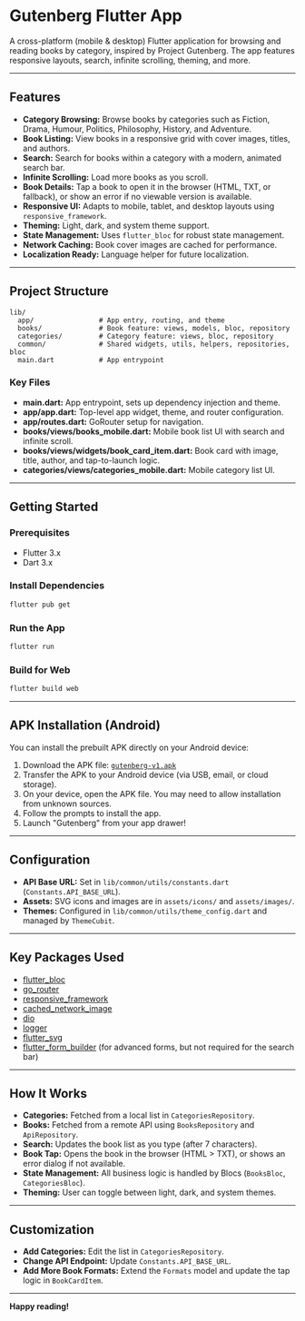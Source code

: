 # Gutenberg Flutter App

A cross-platform (mobile & desktop) Flutter application for browsing and reading books by category, inspired by Project Gutenberg. The app features responsive layouts, search, infinite scrolling, theming, and more.

---

## Features

- **Category Browsing:** Browse books by categories such as Fiction, Drama, Humour, Politics, Philosophy, History, and Adventure.
- **Book Listing:** View books in a responsive grid with cover images, titles, and authors.
- **Search:** Search for books within a category with a modern, animated search bar.
- **Infinite Scrolling:** Load more books as you scroll.
- **Book Details:** Tap a book to open it in the browser (HTML, TXT, or fallback), or show an error if no viewable version is available.
- **Responsive UI:** Adapts to mobile, tablet, and desktop layouts using `responsive_framework`.
- **Theming:** Light, dark, and system theme support.
- **State Management:** Uses `flutter_bloc` for robust state management.
- **Network Caching:** Book cover images are cached for performance.
- **Localization Ready:** Language helper for future localization.

---

## Project Structure

```
lib/
  app/                # App entry, routing, and theme
  books/              # Book feature: views, models, bloc, repository
  categories/         # Category feature: views, bloc, repository
  common/             # Shared widgets, utils, helpers, repositories, bloc
  main.dart           # App entrypoint
```

### Key Files

- **main.dart:** App entrypoint, sets up dependency injection and theme.
- **app/app.dart:** Top-level app widget, theme, and router configuration.
- **app/routes.dart:** GoRouter setup for navigation.
- **books/views/books_mobile.dart:** Mobile book list UI with search and infinite scroll.
- **books/views/widgets/book_card_item.dart:** Book card with image, title, author, and tap-to-launch logic.
- **categories/views/categories_mobile.dart:** Mobile category list UI.

---

## Getting Started

### Prerequisites

- Flutter 3.x
- Dart 3.x

### Install Dependencies

```bash
flutter pub get
```

### Run the App

```bash
flutter run
```

### Build for Web

```bash
flutter build web
```

---

## APK Installation (Android)

You can install the prebuilt APK directly on your Android device:

1. Download the APK file: [`gutenberg-v1.apk`](./gutenberg-v1.apk)
2. Transfer the APK to your Android device (via USB, email, or cloud storage).
3. On your device, open the APK file. You may need to allow installation from unknown sources.
4. Follow the prompts to install the app.
5. Launch "Gutenberg" from your app drawer!

---

## Configuration

- **API Base URL:** Set in `lib/common/utils/constants.dart` (`Constants.API_BASE_URL`).
- **Assets:** SVG icons and images are in `assets/icons/` and `assets/images/`.
- **Themes:** Configured in `lib/common/utils/theme_config.dart` and managed by `ThemeCubit`.

---

## Key Packages Used

- [flutter_bloc](https://pub.dev/packages/flutter_bloc)
- [go_router](https://pub.dev/packages/go_router)
- [responsive_framework](https://pub.dev/packages/responsive_framework)
- [cached_network_image](https://pub.dev/packages/cached_network_image)
- [dio](https://pub.dev/packages/dio)
- [logger](https://pub.dev/packages/logger)
- [flutter_svg](https://pub.dev/packages/flutter_svg)
- [flutter_form_builder](https://pub.dev/packages/flutter_form_builder) (for advanced forms, but not required for the search bar)

---

## How It Works

- **Categories:** Fetched from a local list in `CategoriesRepository`.
- **Books:** Fetched from a remote API using `BooksRepository` and `ApiRepository`.
- **Search:** Updates the book list as you type (after 7 characters).
- **Book Tap:** Opens the book in the browser (HTML > TXT), or shows an error dialog if not available.
- **State Management:** All business logic is handled by Blocs (`BooksBloc`, `CategoriesBloc`).
- **Theming:** User can toggle between light, dark, and system themes.

---

## Customization

- **Add Categories:** Edit the list in `CategoriesRepository`.
- **Change API Endpoint:** Update `Constants.API_BASE_URL`.
- **Add More Book Formats:** Extend the `Formats` model and update the tap logic in `BookCardItem`.

---

**Happy reading!**

